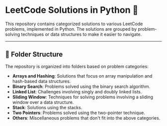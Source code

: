# LeetCode Solutions in Python 🐍

This repository contains categorized solutions to various LeetCode problems, implemented in Python. The solutions are grouped by problem-solving techniques or data structures to make it easier to navigate.

---

## 📁 Folder Structure
The repository is organized into folders based on problem categories:

- **Arrays and Hashing**: Solutions that focus on array manipulation and hash-based data structures.
- **Binary Search**: Problems solved using the binary search algorithm.
- **Linked List**: Challenges involving singly and doubly linked lists.
- **Sliding Window**: Techniques for solving problems involving a sliding window over a data structure.
- **Stack**: Solutions using the stacks.
- **Two Pointers**: Problems solved using the two-pointer technique.
- **Others**: Miscellaneous problems that don't fit into the above categories.

